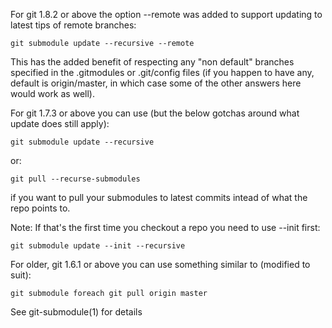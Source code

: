 For git 1.8.2 or above the option --remote was added to support updating to latest tips of remote branches:

```
git submodule update --recursive --remote
```

This has the added benefit of respecting any "non default" branches specified in the .gitmodules or .git/config files (if you happen to have any, default is origin/master, in which case some of the other answers here would work as well).

For git 1.7.3 or above you can use (but the below gotchas around what update does still apply):

```
git submodule update --recursive
```

or:

```
git pull --recurse-submodules
```

if you want to pull your submodules to latest commits intead of what the repo points to.

Note: If that's the first time you checkout a repo you need to use --init first:
```
git submodule update --init --recursive
```
For older, git 1.6.1 or above you can use something similar to (modified to suit):

```
git submodule foreach git pull origin master
```

See git-submodule(1) for details
